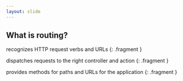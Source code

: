 ```yaml
---
layout: slide
---
```


## What is routing?

recognizes HTTP request verbs and URLs
{: .fragment }

dispatches requests to the right controller and action
{: .fragment }

provides methods for paths and URLs for the application
{: .fragment }

